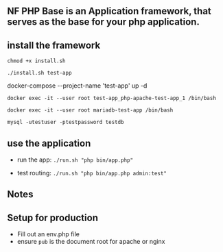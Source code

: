 ##  NF PHP Base is an Application framework, that serves as the base for your php application. 




## install the framework

`chmod +x install.sh`

`./install.sh test-app`


docker-compose  --project-name 'test-app' up -d





`docker exec -it --user root test-app_php-apache-test-app_1 /bin/bash`

`docker exec -it --user root mariadb-test-app /bin/bash`

`mysql -utestuser -ptestpassword testdb`



## use the application

- run the app:
`./run.sh "php bin/app.php"`

- test routing:
`./run.sh "php bin/app.php admin:test"`




## Notes






 ## Setup for production
  - Fill out an env.php file
  - ensure `pub` is the document root for apache or nginx


